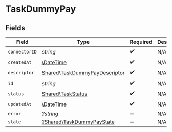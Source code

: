 # TaskDummyPay


## Fields

| Field                                                                          | Type                                                                           | Required                                                                       | Description                                                                    |
| ------------------------------------------------------------------------------ | ------------------------------------------------------------------------------ | ------------------------------------------------------------------------------ | ------------------------------------------------------------------------------ |
| `connectorID`                                                                  | *string*                                                                       | :heavy_check_mark:                                                             | N/A                                                                            |
| `createdAt`                                                                    | [\DateTime](https://www.php.net/manual/en/class.datetime.php)                  | :heavy_check_mark:                                                             | N/A                                                                            |
| `descriptor`                                                                   | [Shared\TaskDummyPayDescriptor](../../Models/Shared/TaskDummyPayDescriptor.md) | :heavy_check_mark:                                                             | N/A                                                                            |
| `id`                                                                           | *string*                                                                       | :heavy_check_mark:                                                             | N/A                                                                            |
| `status`                                                                       | [Shared\TaskStatus](../../Models/Shared/TaskStatus.md)                         | :heavy_check_mark:                                                             | N/A                                                                            |
| `updatedAt`                                                                    | [\DateTime](https://www.php.net/manual/en/class.datetime.php)                  | :heavy_check_mark:                                                             | N/A                                                                            |
| `error`                                                                        | *?string*                                                                      | :heavy_minus_sign:                                                             | N/A                                                                            |
| `state`                                                                        | [?Shared\TaskDummyPayState](../../Models/Shared/TaskDummyPayState.md)          | :heavy_minus_sign:                                                             | N/A                                                                            |